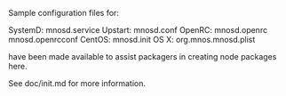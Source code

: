Sample configuration files for:

SystemD: mnosd.service
Upstart: mnosd.conf
OpenRC:  mnosd.openrc
         mnosd.openrcconf
CentOS:  mnosd.init
OS X:    org.mnos.mnosd.plist

have been made available to assist packagers in creating node packages here.

See doc/init.md for more information.
